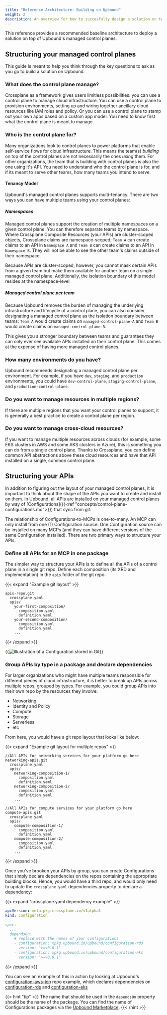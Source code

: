 ```yaml
---
title: "Reference Architecture: Building on Upbound" 
weight: 2
description: An overview for how to succesfully design a solution on top of Upbound
---
```


This reference provides a recommended baseline architecture to deploy a solution on top of Upbound's managed control planes.

## Structuring your managed control planes

This guide is meant to help you think through the key questions to ask as you go to build a solution on Upbound.

### What does the control plane manage?

Crossplane as a framework gives users limitless possibilities: you can use a control plane to manage cloud infrastructure. You can use a control plane to provision environments, setting up and wiring together ancillary cloud resources like IAM roles and policy. Or you can use a control plane to stamp out your own apps based on a custom app model. You need to know first what the control plane is meant to manage.

### Who is the control plane for?

Many organizations look to control planes to power platforms that enable self-service flows for cloud infrastructure. This means the team(s) _building_ on top of the control planes are not necessarily the ones _using_ them. For other organizations, the team that is building with control planes is also the one using it's API. You need to understand who the control plane is for, and if its meant to serve other teams, how many teams you intend to serve.

#### Tenancy Model

Upbound's managed control planes supports multi-tenancy. There are two ways you can have multiple teams using your control planes:

##### Namespaces

Managed control planes support the creation of multiple namespaces on a given control plane. You can therefore separate teams by namespace. Where Crossplane Composite Resources (your APIs) are cluster-scoped objects, Crossplane claims are namespace-scoped; `Team A` can create claims to an API in `Namespace A` and `Team B` can create claims to an API in `Namespace B`. They will not be able to see the other team's claims outside of their namespace.

Because APIs are cluster-scoped, however, you cannot mask certain APIs from a given team but make them available for another team on a single managed control plane. Additionally, the isolation boundary of this model resides at the namespace-level

##### Managed control plane per team

Because Upbound removes the burden of managing the underlying infrastructure and lifecycle of a control plane, you can also consider designating a managed control plane as the isolation boundary between teams: `Team A` would create claims on `managed-control-plane-A` and `Team B` would create claims on `managed-control-plane-B`. 

This gives you a stronger boundary between teams and guarantees they can only ever see available APIs installed on their control plane. This comes at the expense of having more managed control planes.

### How many environments do you have?

Upbound recommends designating a managed control plane per environment. For example, if you have `dev`, `staging`, and `production` environments, you could have `dev-control-plane`, `staging-control-plane`, and `production-control-plane`.

### Do you want to manage resources in multiple regions?

If there are multiple regions that you want your control planes to support, it is generally a best practice to create a control plane per region.

### Do you want to manage cross-cloud resources?

If you want to manage multiple resources across clouds (for example, some EKS clusters in AWS and some AKS clusters in Azure), this is something you can do from a single control plane. Thanks to Crossplane, you can define common API abstractions above these cloud resources and have that API installed on a single, common control plane.

## Structuring your APIs

In addition to figuring out the layout of your managed control planes, it is important to think about the shape of the APIs you want to create and install on them. In Upbound, all APIs are installed on your managed control planes by way of [Configurations]({{<ref "concepts/control-plane-configurations.md">}}) that sync from git.

The relationship of Configurations-to-MCPs is one-to-many. An MCP can only install from one (1) Configuration source. One Configuration source can be installed on many MCPs (and they can have different versions of the same Configuration installed). There are two primary ways to structure your APIs.

### Define all APIs for an MCP in one package

The simpler way to structure your APIs is to define all the APIs of a control plane in a single git repo. Define each composition (its XRD and implementation) in the `apis` folder of the git repo.

{{< expand "Example git layout" >}}
```
apis-repo.git
  crossplane.yaml
  apis/
    your-first-composition/
      composition.yaml
      definition.yaml
    your-second-composition/
      composition.yaml
      definition.yaml
    ...
```
{{< /expand >}}

{{<img src="knowledge-base/images/dev-stg-prod.webp" alt="Illustration of a Configuration stored in Git" size="large" lightbox="true">}}

### Group APIs by type in a package and declare dependencies

For larger organizations who might have multiple teams responsible for different pieces of cloud infrastructure, it is better to break up APIs across multiple repos, grouped by types. For example, you could group APIs into their own repo by the resources they involve:

- Networking
- Identity and Policy
- Compute
- Storage
- Serverless
- etc 

From here, you would have a git repo layout that looks like below:

{{< expand "Example git layout for multiple repos" >}}
```
//All APIs for networking services for your platform go here
networking-apis.git
  crossplane.yaml
  apis/
    networking-composition-1/
      composition.yaml
      definition.yaml
    networking-composition-2/
      composition.yaml
      definition.yaml
    ...

//All APIs for compute services for your platform go here
compute-apis.git
  crossplane.yaml
  apis/
    compute-composition-1/
      composition.yaml
      definition.yaml
    compute-composition-2/
      composition.yaml
      definition.yaml
    ...
```
{{< /expand >}}

Once you've brooken your APIs by group, you can create Configurations that simply declare dependencies on the repos containing the appropriate building blocks. Hence, you would have a third repo, and would only need to update the `crossplane.yaml` dependencies property to declare a dependency:

{{< expand "crossplane.yaml dependency example" >}}
```yaml
apiVersion: meta.pkg.crossplane.io/v1alpha1
kind: Configuration
...
spec:
  ...
  dependsOn:
    # replace with the names of your configurations
    - configuration: xpkg.upbound.io/upbound/configuration-rds
      version: ">=v0.0.1"
    - configuration: xpkg.upbound.io/upbound/configuration-eks
      version: ">=v0.0.1"
```
{{< /expand >}}

You can see an example of this in action by looking at Upbound's [configuration-aws-icp](https://github.com/upbound/configuration-aws-icp) repo example, which declares dependencies on [configuration-rds](https://github.com/upbound/configuration-rds) and [configuration-eks](https://github.com/upbound/configuration-eks)

{{< hint "tip" >}}
The name that should be used in the `dependsOn` property should be the name of the package. You can find the name of Configurations packages via the [Upbound Marketplace](https://marketplace.upbound.io/).
{{< /hint >}}